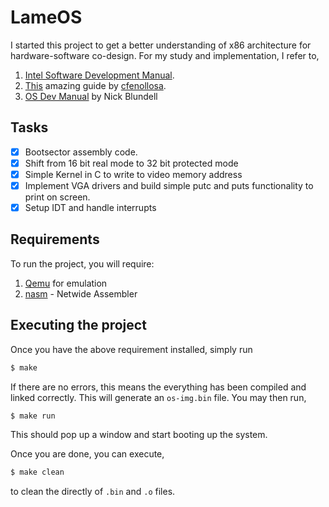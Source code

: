 # LameOS 

I started this project to get a better understanding of x86 architecture for hardware-software co-design. For my study and implementation, I refer to, 
1.   [Intel Software Development Manual](https://www.intel.com/content/www/us/en/developer/articles/technical/intel-sdm.html).
2.   [This](https://github.com/cfenollosa/os-tutorial) amazing guide by [cfenollosa](https://github.com/cfenollosa).
3. [OS Dev Manual](https://www.cs.bham.ac.uk/~exr/lectures/opsys/10_11/lectures/os-dev.pdf) by Nick Blundell

## Tasks
- [x]    Bootsector assembly code. 
- [x]    Shift from 16 bit real mode to 32 bit protected mode
- [x]    Simple Kernel in C to write to video memory address 
- [x]    Implement VGA drivers and build simple putc and puts functionality to print on screen.
- [x]    Setup IDT and handle interrupts      

## Requirements 
To run the project, you will require: 
1.    [Qemu](https://www.qemu.org/) for emulation 
2.    [nasm](https://www.nasm.us/) - Netwide Assembler

## Executing the project 

Once you have the above requirement installed, simply run
```bash
$ make 
```

If there are no errors, this means the everything has been compiled and linked correctly. This will generate an `os-img.bin` file. You may then run,

```bash
$ make run
```
This should pop up a window and start booting up the system. 

Once you are done, you can execute,
```bash
$ make clean
```
to clean the directly of `.bin` and `.o` files. 